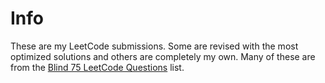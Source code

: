 # Info
These are my LeetCode submissions. Some are revised with the most optimized solutions and others are completely my own. Many of these are from the [Blind 75 LeetCode Questions](https://leetcode.com/discuss/general-discussion/460599/blind-75-leetcode-questions) list.
